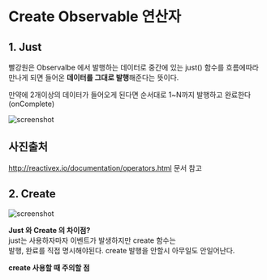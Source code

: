 # Create Observable 연산자    

## 1. Just  

빨강원은 Observalbe 에서 발행하는 데이터로 중간에 있는 just() 함수를 흐름에따라 만나게 되면 들어온 **데이터를 그대로 발행**해준다는 뜻이다.  

만약에 2개이상의 데이터가 들어오게 된다면 순서대로 1~N까지 발행하고 완료한다(onComplete)  

![screenshot](https://raw.githubusercontent.com/wiki/ReactiveX/RxJava/images/rx-operators/Single.just.png)

## 사진출처 
http://reactivex.io/documentation/operators.html 문서 참고

## 2. Create  
    
![screenshot](http://reactivex.io/documentation/operators/images/create.c.png)

**Just 와 Create 의 차이점?**  
just는 사용하자마자 이벤트가 발생하지만 create 함수는  
발행, 완료를 직접 명시해야된다. create 발행을 안할시 아무일도 안일어난다.  

**create 사용할 때 주의할 점** 
